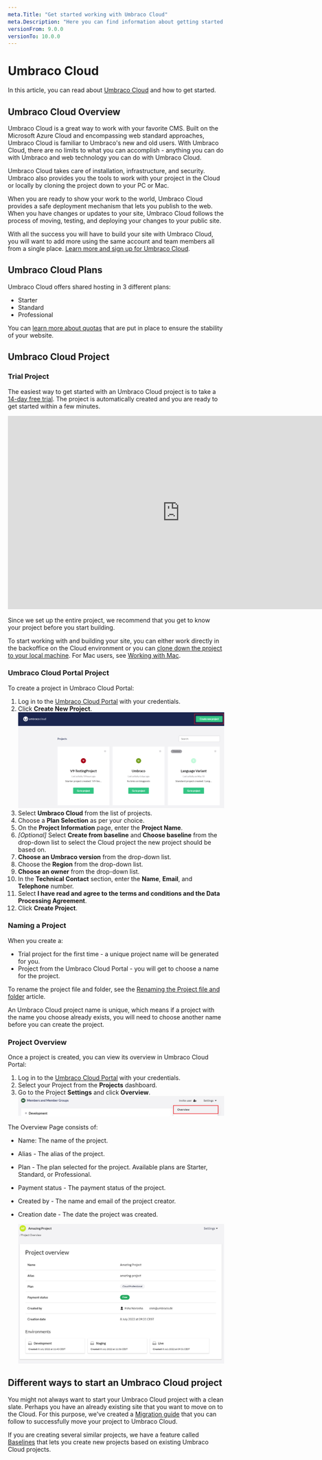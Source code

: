```yaml
---
meta.Title: "Get started working with Umbraco Cloud"
meta.Description: "Here you can find information about getting started working with Umbraco Cloud"
versionFrom: 9.0.0
versionTo: 10.0.0
---
```


# Umbraco Cloud

In this article, you can read about [Umbraco Cloud](https://umbraco.com/products/umbraco-cloud/) and how to get started.

## Umbraco Cloud Overview

Umbraco Cloud is a great way to work with your favorite CMS. Built on the Microsoft Azure Cloud and encompassing web standard approaches, Umbraco Cloud is familiar to Umbraco's new and old users. With Umbraco Cloud, there are no limits to what you can accomplish - anything you can do with Umbraco and web technology you can do with Umbraco Cloud.

Umbraco Cloud takes care of installation, infrastructure, and security. Umbraco also provides you the tools to work with your project in the Cloud or locally by cloning the project down to your PC or Mac.

When you are ready to show your work to the world, Umbraco Cloud provides a safe deployment mechanism that lets you publish to the web. When you have changes or updates to your site, Umbraco Cloud follows the process of moving, testing, and deploying your changes to your public site.

With all the success you will have to build your site with Umbraco Cloud, you will want to add more using the same account and team members all from a single place. [Learn more and sign up for Umbraco Cloud](https://umbraco.com/campaigns/try-umbraco-today/).

## Umbraco Cloud Plans

Umbraco Cloud offers shared hosting in 3 different plans:

- Starter
- Standard
- Professional

You can [learn more about quotas](Umbraco-cloud-plans) that are put in place to ensure the stability of your website.

## Umbraco Cloud Project

### Trial Project

The easiest way to get started with an Umbraco Cloud project is to take a [14-day free trial](https://umbraco.com/?product_tour_id=103162). The project is automatically created and you are ready to get started within a few minutes.

<iframe width="800" height="450" src="https://www.youtube.com/embed/TcmuTpJT1Kw?rel=0" frameborder="0" allow="autoplay; encrypted-media" allowfullscreen></iframe>

Since we set up the entire project, we recommend that you get to know your project before you start building.

To start working with and building your site, you can either work directly in the backoffice on the Cloud environment or you can [clone down the project to your local machine](../Set-Up/Working-Locally). For Mac users, see [Working with Mac](../Set-Up/Working-With-UaaS-Cli).

### Umbraco Cloud Portal Project

To create a project in Umbraco Cloud Portal:

1. Log in to the [Umbraco Cloud Portal](https://www.s1.umbraco.io/projects) with your credentials.
2. Click **Create New Project**.
    ![Create new Project](images/Create-Project-Cloud.png)
3. Select **Umbraco Cloud** from the list of projects.
4. Choose a **Plan Selection** as per your choice.
5. On the **Project Information** page, enter the **Project Name**.
6. *[Optional]* Select **Create from baseline** and **Choose baseline** from the drop-down list to select the Cloud project the new project should be based on.
7. **Choose an Umbraco version** from the drop-down list.
8. Choose the **Region** from the drop-down list.
9. **Choose an owner** from the drop-down list.
10. In the **Technical Contact** section, enter the **Name**, **Email**, and **Telephone** number.
11. Select **I have read and agree to the terms and conditions and the Data Processing Agreement**.
12. Click **Create Project**.

### Naming a Project

When you create a:

- Trial project for the first time - a unique project name will be generated for you.
- Project from the Umbraco Cloud Portal - you will get to choose a name for the project.

To rename the project file and folder, see the [Renaming the Project file and folder](../Set-up/project-settings/index.md#renaming-the-project-file-and-folder) article.

An Umbraco Cloud project name is unique, which means if a project with the name you choose already exists, you will need to choose another name before you can create the project.

### Project Overview

Once a project is created, you can view its overview in Umbraco Cloud Portal:

1. Log in to the [Umbraco Cloud Portal](https://www.s1.umbraco.io/projects) with your credentials.
2. Select your Project from the **Projects** dashboard.
3. Go to the Project **Settings** and click **Overview**.
    ![Cloud Overview](images/Cloud-Overview.png)

The Overview Page consists of:

- Name: The name of the project.
- Alias - The alias of the project.
- Plan - The plan selected for the project. Available plans are Starter, Standard, or Professional.
- Payment status - The payment status of the project.
- Created by - The name and email of the project creator.
- Creation date - The date the project was created.

    ![Project Overview Page](images/Cloud_Overview_Page.png)

## Different ways to start an Umbraco Cloud project

You might not always want to start your Umbraco Cloud project with a clean slate. Perhaps you have an already existing site that you want to move on to the Cloud. For this purpose, we've created a [Migration guide](Migrate-Existing-Site) that you can follow to successfully move your project to Umbraco Cloud.

If you are creating several similar projects, we have a feature called [Baselines](Baselines) that lets you create new projects based on existing Umbraco Cloud projects.
